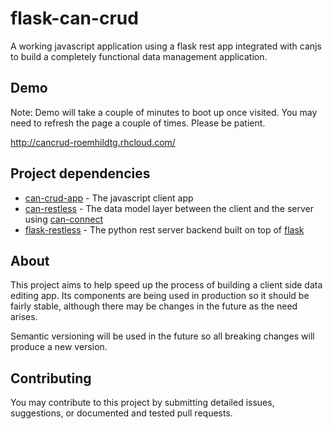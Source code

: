 # flask-can-crud
A working javascript application using a flask rest app integrated with canjs to build a completely functional data management application.

## Demo

Note: Demo will take a couple of minutes to boot up once visited. You may need to refresh the page a couple of times. Please be patient. 

http://cancrud-roemhildtg.rhcloud.com/

## Project dependencies
 * [can-crud-app](https://github.com/roemhildtg/can-crud-app) - The javascript client app
 * [can-restless](https://github.com/roemhildtg/can-restless) - The data model layer between the client and the server using [can-connect](https://connect.canjs.com/)
 * [flask-restless](https://github.com/jfinkels/flask-restless) - The python rest server backend built on top of [flask](http://flask.pocoo.org/)

## About 

This project aims to help speed up the process of building a client side data editing app. Its components are being used in production so it should be fairly stable, although there may be changes in the future as the need arises. 

Semantic versioning will be used in the future so all breaking changes will produce a new version. 

## Contributing 

You may contribute to this project by submitting detailed issues, suggestions, or documented and tested pull requests.
